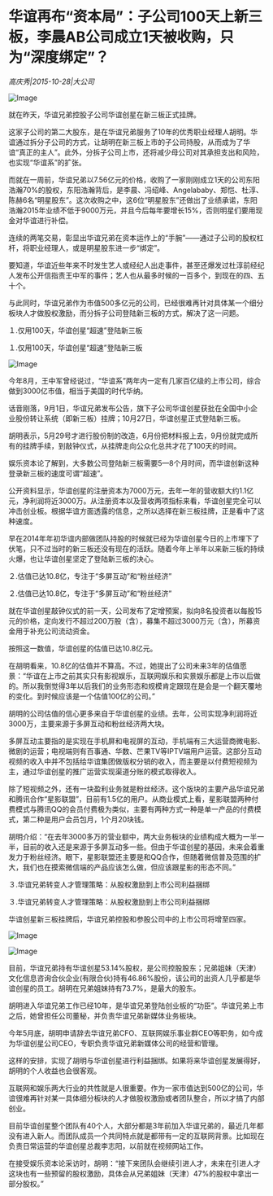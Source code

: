 # 华谊再布“资本局”：子公司100天上新三板，李晨AB公司成立1天被收购，只为“深度绑定”？

*高庆秀|2015-10-28|大公司*

![Image](http://static.ylzbl.com/uploads/ueditor/php/upload/image/20171028/1509122366449658.jpeg)

就在昨天，华谊兄弟控股子公司华谊创星在新三板正式挂牌。

这家子公司的第二大股东，是在华谊兄弟服务了10年的优秀职业经理人胡明。华谊通过拆分子公司的方式，让胡明在新三板上市的子公司持股，从而成为了华谊“真正的主人”。此外，分拆子公司上市，还将减少母公司对其承担支出和风险，也实现“华谊系”的扩张。

而就在一周前，华谊兄弟以7.56亿元的价格，收购了一家刚刚成立1天的公司东阳浩瀚70%的股权，东阳浩瀚背后，是李晨、冯绍峰、Angelababy、郑恺、杜淳、陈赫6名“明星股东”。这次收购之中，这6位“明星股东”还做出了业绩承诺，东阳浩瀚2015年业绩不低于9000万元，并且今后每年要增长15%，否则明星们要用现金对华谊进行补偿。

连续的两笔交易，彰显出华谊兄弟在资本运作上的“手腕”——通过子公司的股权杠杆，将职业经理人，或是明星股东进一步“绑定”。

要知道，华谊近些年来不时发生艺人或经纪人出走事件，甚至还爆发过杜淳前经纪人发布公开信指责王中军的事件；艺人也从最多时候的一百多个，到现在的四、五十个。

与此同时，华谊兄弟作为市值500多亿元的公司，已经很难再针对具体某一个细分板块人才做股权激励，而分拆子公司登陆新三板的方式，解决了这一问题。

１.仅用100天，华谊创星“超速”登陆新三板

１.仅用100天，华谊创星“超速”登陆新三板

![Image](http://static.ylzbl.com/uploads/ueditor/php/upload/image/20171028/1509122376134773.jpeg)

今年8月，王中军曾经说过，“华谊系”两年内一定有几家百亿级的上市公司，综合做到3000亿市值，相当于美国的时代华纳。

话音刚落，9月1日，华谊兄弟发布公告，旗下子公司华谊创星获批在全国中小企业股份转让系统（即新三板）挂牌；10月27日，华谊创星正式登陆新三板。

胡明表示，5月29号才进行股份制的改造，6月份把材料报上去，9月份就完成所有的挂牌手续，到敲钟仪式，从挂牌走向公众化总共才花了100天的时间。

娱乐资本论了解到，大多数公司登陆新三板需要5—8个月时间，而华谊创新这种登录新三板的速度可谓“超速”。

公开资料显示，华谊创星的注册资本为7000万元，去年一年的营收额大约1.1亿元，净利润将近3000万。从注册资本以及营收两项指标来看，华谊创星完全可以冲击创业板。根据华谊方面透露的信息，之所以选择在新三板挂牌，正是看中了这种速度。

早在2014年年初华谊内部做团队持股的时候就已经为华谊创星今日的上市埋下了伏笔，只不过当时的新三板还没有现在的活跃。随着今年上半年以来新三板的持续火爆，也让华谊创星坚定了登陆新三板的决心。

２.估值已达10.8亿，专注于“多屏互动”和“粉丝经济”

２.估值已达10.8亿，专注于“多屏互动”和“粉丝经济”

就在华谊创星敲钟仪式的前一天，公司发布了定增预案，拟向8名投资者以每股15元的价格，定向发行不超过200万股（含），募集不超过3000万元（含），所募资金用于补充公司流动资金。

按照这一数值，华谊创星的估值已达10.8亿元。

在胡明看来，10.8亿的估值并不算高。不过，她提出了公司未来3年的估值愿景：“华谊在上市之前其实只有影视娱乐，互联网娱乐和实景娱乐都是上市以后做的。所以我倒觉得3年以后我们的业务形态和规模肯定跟现在是会是一个翻天覆地的变化。到时候应该是一个估值100亿的公司。”

胡明的公司估值的信心更多来自于华谊创星的业绩。去年，公司实现净利润将近3000万，主要来源于多屏互动和粉丝经济两大块。

多屏互动主要指的是实现在手机屏和电视屏的互动，手机端有三大运营商微电影、微剧的运营；电视端则有百事通、华数、芒果TV等IPTV端用户运营。这部分互动视频的收入中并不包括给华谊集团做版权分销的收入，而主要是以付费短视频为主，通过华谊创星的推广运营实现渠道分账的模式取得收入。

除了短视频之外，还有一块盈利业务就是粉丝经济。这个版块的主要产品华谊兄弟和腾讯合作“星影联盟”，目前有1.5亿的用户。从商业模式上看，星影联盟两种付费模式与腾讯QQ的会员付费极为类似，主要有两种方式一种是单一产品的付费模式，第二种是用户会员包月，1个月20块钱。

胡明介绍：“在去年3000多万的营业额中，两大业务板块的业绩构成大概为一半一半，目前的收入还是来源于多屏互动多一些。但由于华谊创星的基因，未来会着重发力于粉丝经济。眼下，星影联盟还主要是和QQ合作，但随着微信普及范围的扩大，我们也在摸索微信端的产品应该怎么做，但应该跟星影的形态不同。”

３.华谊兄弟转变人才管理策略：从股权激励到上市公司利益捆绑

３.华谊兄弟转变人才管理策略：从股权激励到上市公司利益捆绑

华谊创星新三板挂牌后，华谊兄弟控股和参股公司中的上市公司将增至四家。

![Image](http://mmbiz.qpic.cn/mmbiz/jNZszpkibXx9ktBxAeLTOQRxrZv4DPzCrFkbDkp7yt11KfXvNs6wyFL7VyPsd9wibRiaaCTFhIx9rEawLtEtDmYoA/640?wx_fmt=jpeg&tp=webp&wxfrom=5&wx_lazy=1)

![Image](http://mmbiz.qpic.cn/mmbiz/jNZszpkibXx9ktBxAeLTOQRxrZv4DPzCrL7vKRWS6nA3iaqUz6AwqdUddaW9GzLP6c5ljlibxg5icUOaNOOmicGGkrg/640?wx_fmt=jpeg&tp=webp&wxfrom=5&wx_lazy=1)

目前，华谊兄弟持有华谊创星53.14%股权，是公司控股股东；兄弟姐妹（天津）文化信息咨询合伙企业(有限合伙)持有46.86%股份，该公司的出资人几乎都是华谊创星的员工。胡明在兄弟姐妹持有73.7%，是最大的股东。

胡明进入华谊兄弟工作已经10年，是华谊兄弟登陆创业板的“功臣”。华谊兄弟上市之后，她曾担任公司董秘，并负责华谊兄弟新媒体业务板块。

今年5月底，胡明申请辞去华谊兄弟CFO、互联网娱乐事业群CEO等职务，如今成为华谊创星公司CEO，专职负责华谊兄弟新媒体公司的经营和管理。

这样的安排，实现了胡明与华谊创星进行利益捆绑。如果将来华谊创星发展得好，胡明的个人收益也会很客观。

互联网和娱乐两大行业的共性就是人很重要。作为一家市值达到500亿的公司，华谊很难再针对某一具体细分板块的人才做股权激励或者团队整合，所以才搞了内部创业。

目前华谊创星整个团队有40个人，大部分都是3年前加入华谊兄弟的，最近几年都没有进入新人。而团队成员一个共同特点就是都带有一定的互联网背景。比如现在负责日常运营的华谊创星总裁李志阳，以前就在视频网站工作。

在接受娱乐资本论采访时，胡明：“接下来团队会继续引进人才，未来在引进人才这块也有一些预留的股权激励，具体会从兄弟姐妹（天津）47%的股权中拿出一部分股权。”

